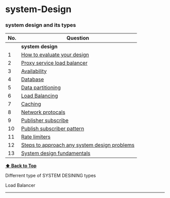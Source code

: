# system-Design
### system design and its types

| No. | Question                                                                                |
| --- |-------------------------------------------------------------------------------------------------------------------------------------------------------------------------------------------------------------------------------------------------------|
|     | **system design**                                                                                                                                                       |
| 1   |  [How to evaluate your design](#)                                                                                                                                      |                                                                                                                                       
| 2   |  [Proxy service load balancer](#)                                                                                                                                       |                                                       
| 3   |  [Availability](#)                                                                                                                                                      |
| 4   |  [Database](#)                                                                                                                                                          |
| 5   |  [Data partitioning](#)                                                                                                                                                 |
| 6   |  [Load Balancing](#)                                                                                                                                                    |
| 7   |  [Caching](#)                                                                                                                                                           |
| 8   |  [Network protocals](#)                                                                                                                                                 |
| 9   |  [Publisher subscribe](#)                                                                                                                                               |
| 10  |  [Publish subscriber pattern](#)                                                                                                                                        |
| 11  |  [Rate limiters](#)                                                                                                                                                     |
| 12  |  [Steps to approach any system design problems](#)                                                                                                                      |
| 13  |  [System design fundamentals](#)                                                                                                                                        |


**[⬆ Back to Top](#system-design-and-its-types)**

<!--<p> section 1 </p>
<p> section 2 </p>-->
<p> Differrent type of SYSTEM DESINING types <br> <p> Load Balancer </p>  <hr>



















